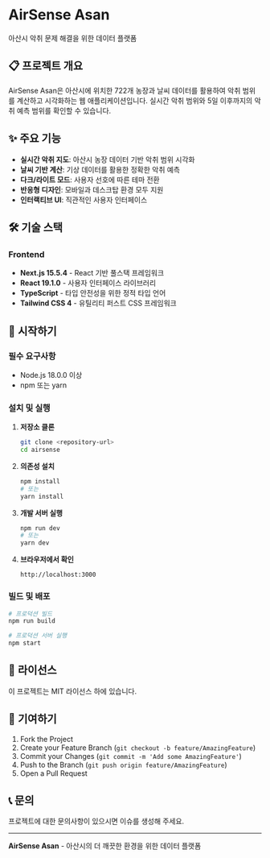 # AirSense Asan

아산시 악취 문제 해결을 위한 데이터 플랫폼

## 📋 프로젝트 개요

AirSense Asan은 아산시에 위치한 722개 농장과 날씨 데이터를 활용하여 악취 범위를 계산하고 시각화하는 웹 애플리케이션입니다. 실시간 악취 범위와 5일 이후까지의 악취 예측 범위를 확인할 수 있습니다.

## ✨ 주요 기능

- **실시간 악취 지도**: 아산시 농장 데이터 기반 악취 범위 시각화
- **날씨 기반 계산**: 기상 데이터를 활용한 정확한 악취 예측
- **다크/라이트 모드**: 사용자 선호에 따른 테마 전환
- **반응형 디자인**: 모바일과 데스크탑 환경 모두 지원
- **인터랙티브 UI**: 직관적인 사용자 인터페이스

## 🛠️ 기술 스택

### Frontend
- **Next.js 15.5.4** - React 기반 풀스택 프레임워크
- **React 19.1.0** - 사용자 인터페이스 라이브러리
- **TypeScript** - 타입 안전성을 위한 정적 타입 언어
- **Tailwind CSS 4** - 유틸리티 퍼스트 CSS 프레임워크

## 🚀 시작하기

### 필수 요구사항

- Node.js 18.0.0 이상
- npm 또는 yarn

### 설치 및 실행

1. **저장소 클론**
   ```bash
   git clone <repository-url>
   cd airsense
   ```

2. **의존성 설치**
   ```bash
   npm install
   # 또는
   yarn install
   ```

3. **개발 서버 실행**
   ```bash
   npm run dev
   # 또는
   yarn dev
   ```

4. **브라우저에서 확인**
   ```
   http://localhost:3000
   ```

### 빌드 및 배포

```bash
# 프로덕션 빌드
npm run build

# 프로덕션 서버 실행
npm start
```

## 📝 라이선스

이 프로젝트는 MIT 라이선스 하에 있습니다.

## 🤝 기여하기

1. Fork the Project
2. Create your Feature Branch (`git checkout -b feature/AmazingFeature`)
3. Commit your Changes (`git commit -m 'Add some AmazingFeature'`)
4. Push to the Branch (`git push origin feature/AmazingFeature`)
5. Open a Pull Request

## 📞 문의

프로젝트에 대한 문의사항이 있으시면 이슈를 생성해 주세요.

---

**AirSense Asan** - 아산시의 더 깨끗한 환경을 위한 데이터 플랫폼